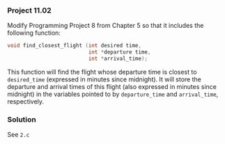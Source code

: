 ### Project 11.02
Modify Programming Project 8 from Chapter 5 so that it includes the following function:
```c
void find_closest_flight (int desired time,
                          int *departure time,
                          int *arrival_time);
```
This function will find the flight whose departure time is closest to `desired_time` (expressed in minutes since midnight). It will store the departure and arrival times of this flight (also expressed in minutes since midnight) in the variables pointed to by `departure_time` and `arrival_time`, respectively.

### Solution
See `2.c`
